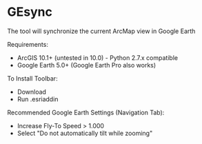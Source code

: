 # GEsync
The tool will synchronize the current ArcMap view in Google Earth

Requirements:
* ArcGIS 10.1+ (untested in 10.0) - Python 2.7.x compatible
* Google Earth 5.0+  (Google Earth Pro also works)

To Install Toolbar:
* Download
* Run .esriaddin

Recommended Google Earth Settings (Navigation Tab):
* Increase Fly-To Speed > 1.000
* Select "Do not automatically tilt while zooming"
